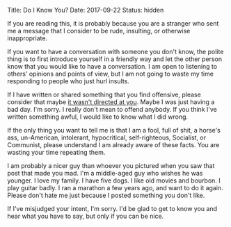 Title: Do I Know You?
Date: 2017-09-22
Status: hidden

If you are reading this, it is probably because you are a stranger who sent me a message that I consider to be rude, insulting, or otherwise inappropriate.

If you want to have a conversation with someone you don't know, the polite thing is to first introduce yourself in a friendly way and let the other person know that you would like to have a conversation.  I am open to listening to others' opinions and points of view, but I am not going to waste my time responding to people who just hurl insults.

If I have written or shared something that you find offensive, please consider that maybe [it wasn't directed at you](/everything-on-the-internet-is-not-directed-at-you.html).  Maybe I was just having a bad day.  I'm sorry.  I really don't mean to offend anybody.  If you think I've written something awful, I would like to know what I did wrong.

If the only thing you want to tell me is that I am a fool, full of shit, a horse's ass, un-American, intolerant, hypocritical, self-righteous, Socialist, or Communist, please understand I am already aware of these facts.  You are wasting your time repeating them.

I am probably a nicer guy than whoever you pictured when you saw that post that made you mad.  I'm a middle-aged guy who wishes he was younger.  I love my family.  I have five dogs.  I like old movies and bourbon.  I play guitar badly.  I ran a marathon a few years ago, and want to do it again.  Please don't hate me just because I posted something you don't like.

If I've misjudged your intent, I'm sorry.  I'd be glad to get to know you and hear what you have to say, but only if you can be nice.

